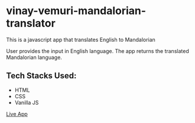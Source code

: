 # vinay-vemuri-mandalorian-translator

This is a javascript app that translates English to Mandalorian

User provides the input in English language. The app returns the translated Mandalorian language.

## Tech Stacks Used:
 * HTML
 * CSS
 * Vanilla JS


[Live App](https://vinay-vemuri-mandalorian-translator.netlify.app/ "Live App")
